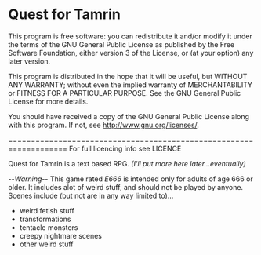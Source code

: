 Quest for Tamrin
================
This program is free software: you can redistribute it and/or modify
it under the terms of the GNU General Public License as published by
the Free Software Foundation, either version 3 of the License, or
(at your option) any later version.

This program is distributed in the hope that it will be useful,
but WITHOUT ANY WARRANTY; without even the implied warranty of
MERCHANTABILITY or FITNESS FOR A PARTICULAR PURPOSE. See the
GNU General Public License for more details.

You should have received a copy of the GNU General Public License
along with this program. If not, see <http://www.gnu.org/licenses/>.

===================================================================
For full licencing info see LICENCE

Quest for Tamrin is a text based RPG.
*(I'll put more here later...eventually)*

--*Warning*--
This game rated *E666* is intended only for adults of
age 666 or older.
It includes alot of weird stuff, and should not be played by anyone.
Scenes include (but not are in any way limited to)...
* weird fetish stuff
* transformations
* tentacle monsters
* creepy nightmare scenes
* other weird stuff
